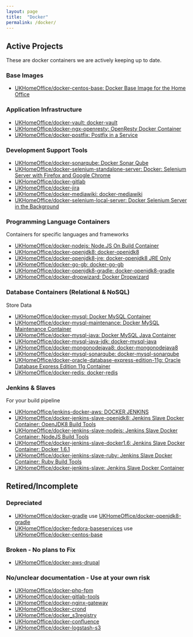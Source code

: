 ```yaml
---
layout: page
title:  "Docker"
permalink: /docker/
---
```


## Active Projects

These are docker containers we are actively keeping up to date.

### Base Images
* [UKHomeOffice/docker-centos-base: Docker Base Image for the Home Office](https://github.com/UKHomeOffice/docker-centos-base)

### Application Infrastructure

* [UKHomeOffice/docker-vault: docker-vault](https://github.com/UKHomeOffice/docker-vault)
* [UKHomeOffice/docker-ngx-openresty: OpenResty Docker Container](https://github.com/UKHomeOffice/docker-ngx-openresty)
* [UKHomeOffice/docker-postfix: Postfix in a Service](https://github.com/UKHomeOffice/docker-postfix)

### Development Support Tools

* [UKHomeOffice/docker-sonarqube: Docker Sonar Qube](https://github.com/UKHomeOffice/docker-sonarqube)
* [UKHomeOffice/docker-selenium-standalone-server: Docker: Selenium Server with Firefox and Google Chrome](https://github.com/UKHomeOffice/docker-selenium-standalone-server)
* [UKHomeOffice/docker-gitlab](https://github.com/UKHomeOffice/docker-gitlab)
* [UKHomeOffice/docker-jira](https://github.com/UKHomeOffice/docker-jira)
* [UKHomeOffice/docker-mediawiki: docker-mediawiki](https://github.com/UKHomeOffice/docker-mediawiki)
* [UKHomeOffice/docker-selenium-local-server: Docker Selenium Server in the Background](https://github.com/UKHomeOffice/docker-selenium-local-server)


### Programming Language Containers

Containers for specific languages and frameworks

* [UKHomeOffice/docker-nodejs: Node.JS On Build Container](https://github.com/UKHomeOffice/docker-nodejs)
* [UKHomeOffice/docker-openjdk8: docker-openjdk8](https://github.com/UKHomeOffice/docker-openjdk8)
* [UKHomeOffice/docker-openjdk8-jre: docker-openjdk8 JRE Only](https://github.com/UKHomeOffice/docker-openjdk8-jre)
* [UKHomeOffice/docker-go-gb: docker-go-gb](https://github.com/UKHomeOffice/docker-go-gb)
* [UKHomeOffice/docker-openjdk8-gradle: docker-openjdk8-gradle](https://github.com/UKHomeOffice/docker-openjdk8-gradle)
* [UKHomeOffice/docker-dropwizard: Docker Dropwizard](https://github.com/UKHomeOffice/docker-dropwizard)

### Database Containers (Relational & NoSQL)

Store Data

* [UKHomeOffice/docker-mysql: Docker MySQL Container](https://github.com/UKHomeOffice/docker-mysql)
* [UKHomeOffice/docker-mysql-maintenance: Docker MySQL Maintenance Container](https://github.com/UKHomeOffice/docker-mysql-maintenance)
* [UKHomeOffice/docker-mysql-java: Docker MySQL Java Container](https://github.com/UKHomeOffice/docker-mysql-java)
* [UKHomeOffice/docker-mysql-java-jdk: docker-mysql-java](https://github.com/UKHomeOffice/docker-mysql-java-jdk)
* [UKHomeOffice/docker-mongonodejava8: docker-mongonodejava8](https://github.com/UKHomeOffice/docker-mongonodejava8)
* [UKHomeOffice/docker-mysql-sonarqube: docker-mysql-sonarqube](https://github.com/UKHomeOffice/docker-mysql-sonarqube)
* [UKHomeOffice/docker-oracle-database-express-edition-11g: Oracle Database Express Edition 11g Container](https://github.com/UKHomeOffice/docker-oracle-database-express-edition-11g)
* [UKHomeOffice/docker-redis: docker-redis](https://github.com/UKHomeOffice/docker-redis)

### Jenkins & Slaves

For your build pipeline

* [UKHomeOffice/jenkins-docker-aws: DOCKER JENKINS](https://github.com/UKHomeOffice/jenkins-docker-aws)
* [UKHomeOffice/docker-jenkins-slave-openjdk8: Jenkins Slave Docker Container: OpenJDK8 Build Tools](https://github.com/UKHomeOffice/docker-jenkins-slave-openjdk8)
* [UKHomeOffice/docker-jenkins-slave-nodejs: Jenkins Slave Docker Container: NodeJS Build Tools](https://github.com/UKHomeOffice/docker-selenium-local-server)
* [UKHomeOffice/docker-jenkins-slave-docker1.6: Jenkins Slave Docker Container: Docker 1.6.1](https://github.com/UKHomeOffice/docker-jenkins-slave-docker1.6)
* [UKHomeOffice/docker-jenkins-slave-ruby: Jenkins Slave Docker Container: Ruby Build Tools](https://github.com/UKHomeOffice/docker-jenkins-slave-ruby)
* [UKHomeOffice/docker-jenkins-slave: Jenkins Slave Docker Container](https://github.com/UKHomeOffice/docker-jenkins-slave)


## Retired/Incomplete

### Depreciated

* [UKHomeOffice/docker-gradle](https://github.com/UKHomeOffice/docker-gradle) use [UKHomeOffice/docker-openjdk8-gradle](https://github.com/UKHomeOffice/docker-openjdk8-gradle)
* [UKHomeOffice/docker-fedora-baseservices](https://github.com/UKHomeOffice/docker-fedora-baseservices) use [UKHomeOffice/docker-centos-base](https://github.com/UKHomeOffice/docker-centos-base)

### Broken - No plans to Fix

* [UKHomeOffice/docker-aws-drupal](https://github.com/UKHomeOffice/docker-aws-drupal)

### No/unclear documentation - Use at your own risk

* [UKHomeOffice/docker-php-fpm](https://github.com/UKHomeOffice/docker-php-fpm)
* [UKHomeOffice/docker-gitlab-tools](https://github.com/UKHomeOffice/docker-gitlab-tools)
* [UKHomeOffice/docker-nginx-gateway](https://github.com/UKHomeOffice/docker-nginx-gateway)
* [UKHomeOffice/docker-crond](https://github.com/UKHomeOffice/docker-crond)
* [UKHomeOffice/docker_s3registry](https://github.com/UKHomeOffice/docker_s3registry)
* [UKHomeOffice/docker-confluence](https://github.com/UKHomeOffice/docker-confluence)
* [UKHomeOffice/docker-logstash-s3](https://github.com/UKHomeOffice/docker-logstash-s3)
